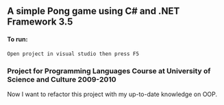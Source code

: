 ## A simple Pong game using C# and .NET Framework 3.5

#### To run:
```
Open project in visual studio then press F5
```

### Project for Programming Languages Course at **University of Science and Culture** 2009-2010
Now I want to refactor this project with my up-to-date knowledge on OOP.
